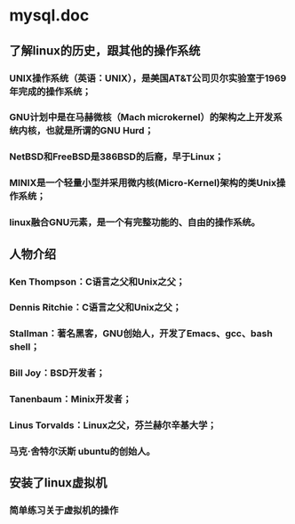 # mysql.doc
## 了解linux的历史，跟其他的操作系统
### UNIX操作系统（英语：UNIX），是美国AT&T公司贝尔实验室于1969年完成的操作系统；
### GNU计划中是在马赫微核（Mach microkernel）的架构之上开发系统内核，也就是所谓的GNU Hurd；
### NetBSD和FreeBSD是386BSD的后裔，早于Linux；
### MINIX是一个轻量小型并采用微内核(Micro-Kernel)架构的类Unix操作系统；
### linux融合GNU元素，是一个有完整功能的、自由的操作系统。
## 人物介绍
### Ken Thompson：C语言之父和Unix之父；
### Dennis Ritchie：C语言之父和Unix之父；
### Stallman：著名黑客，GNU创始人，开发了Emacs、gcc、bash shell；
### Bill Joy：BSD开发者；
### Tanenbaum：Minix开发者；
### Linus Torvalds：Linux之父，芬兰赫尔辛基大学；
### 马克·舍特尔沃斯 ubuntu的创始人。
## 安装了linux虚拟机
### 简单练习关于虚拟机的操作
